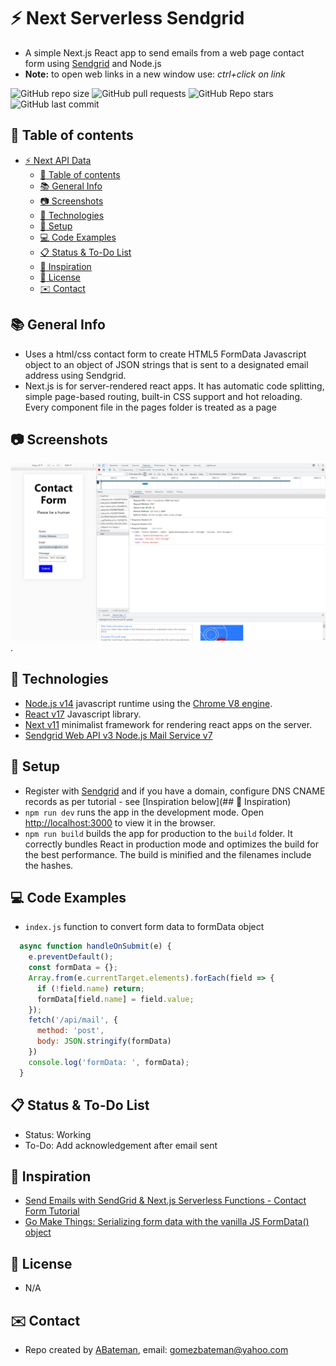 # :zap: Next Serverless Sendgrid

* A simple Next.js React app to send emails from a web page contact form using [Sendgrid](https://sendgrid.com/) and Node.js
* **Note:** to open web links in a new window use: _ctrl+click on link_

![GitHub repo size](https://img.shields.io/github/repo-size/AndrewJBateman/next-serverless-sendgrid?style=plastic)
![GitHub pull requests](https://img.shields.io/github/issues-pr/AndrewJBateman/next-serverless-sendgrid?style=plastic)
![GitHub Repo stars](https://img.shields.io/github/stars/AndrewJBateman/next-serverless-sendgrid?style=plastic)
![GitHub last commit](https://img.shields.io/github/last-commit/AndrewJBateman/next-serverless-sendgrid?style=plastic)

## :page_facing_up: Table of contents

* [:zap: Next API Data](#zap-next-api-data)
  * [:page_facing_up: Table of contents](#page_facing_up-table-of-contents)
  * [:books: General Info](#books-general-info)
  * [:camera: Screenshots](#camera-screenshots)
  * [:signal_strength: Technologies](#signal_strength-technologies)
  * [:floppy_disk: Setup](#floppy_disk-setup)
  * [:computer: Code Examples](#computer-code-examples)
  * [:clipboard: Status & To-Do List](#clipboard-status--to-do-list)
  * [:clap: Inspiration](#clap-inspiration)
  * [:file_folder: License](#file_folder-license)
  * [:envelope: Contact](#envelope-contact)

## :books: General Info

* Uses a html/css contact form to create HTML5 FormData Javascript object to an object of JSON strings that is sent to a designated email address using Sendgrid.
* Next.js is for server-rendered react apps. It has automatic code splitting, simple page-based routing, built-in CSS support and hot reloading. Every component file in the pages folder is treated as a page

## :camera: Screenshots

![Example screenshot](./img/send.png).

## :signal_strength: Technologies

* [Node.js v14](https://nodejs.org/) javascript runtime using the [Chrome V8 engine](https://v8.dev/).
* [React v17](https://reactjs.org/) Javascript library.
* [Next v11](https://nextjs.org/) minimalist framework for rendering react apps on the server.
* [Sendgrid Web API v3 Node.js Mail Service v7](https://github.com/sendgrid/sendgrid-nodejs/tree/main/packages/mail)

## :floppy_disk: Setup

* Register with [Sendgrid](https://sendgrid.com/) and if you have a domain, configure DNS CNAME records as per tutorial - see [Inspiration below](## :clap: Inspiration)
* `npm run dev` runs the app in the development mode. Open [http://localhost:3000](http://localhost:3000) to view it in the browser.
* `npm run build` builds the app for production to the `build` folder. It correctly bundles React in production mode and optimizes the build for the best performance. The build is minified and the filenames include the hashes.

## :computer: Code Examples

* `index.js` function to convert form data to formData object

```javascript
  async function handleOnSubmit(e) {
    e.preventDefault();
    const formData = {};
    Array.from(e.currentTarget.elements).forEach(field => {
      if (!field.name) return;
      formData[field.name] = field.value;
    });
    fetch('/api/mail', {
      method: 'post',
      body: JSON.stringify(formData)
    })
    console.log('formData: ', formData);
  }
```

## :clipboard: Status & To-Do List

* Status: Working
* To-Do: Add acknowledgement after email sent

## :clap: Inspiration

* [Send Emails with SendGrid & Next.js Serverless Functions - Contact Form Tutorial](https://www.youtube.com/watch?v=QrVYLLpoyMw&t=51s)
* [Go Make Things: Serializing form data with the vanilla JS FormData() object](https://gomakethings.com/serializing-form-data-with-the-vanilla-js-formdata-object/)

## :file_folder: License

* N/A

## :envelope: Contact

* Repo created by [ABateman](https://github.com/AndrewJBateman), email: gomezbateman@yahoo.com
